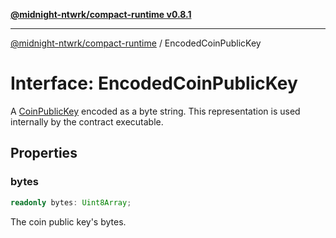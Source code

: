 [**@midnight-ntwrk/compact-runtime v0.8.1**](../README.md)

***

[@midnight-ntwrk/compact-runtime](../globals.md) / EncodedCoinPublicKey

# Interface: EncodedCoinPublicKey

A [CoinPublicKey](../type-aliases/CoinPublicKey.md) encoded as a byte string. This representation is used internally by the contract executable.

## Properties

### bytes

```ts
readonly bytes: Uint8Array;
```

The coin public key's bytes.
